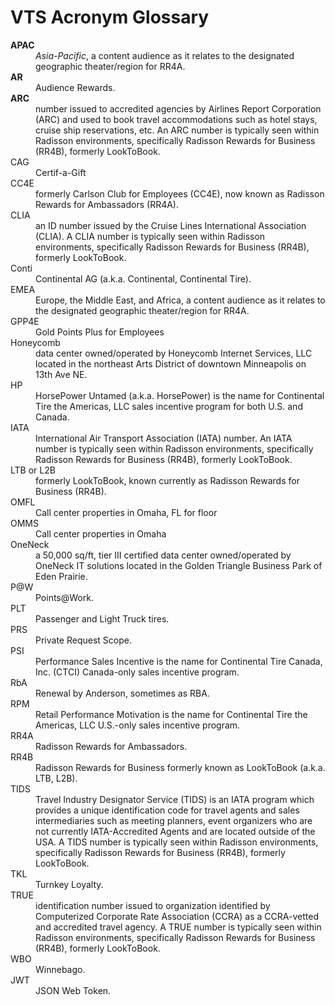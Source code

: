 # VTS Acronym Glossary
<dl>
    <dt><strong>APAC</strong></dt>
    <dd><em>Asia-Pacific</em>, a content audience as it relates to the designated geographic theater/region for RR4A.</dd>
    <dt><strong>AR</strong></dt>
    <dd>Audience Rewards.</dd>
    <dt><strong>ARC</strong></dt>
    <dd>number issued to accredited agencies by Airlines Report Corporation (ARC) and used to book travel accommodations such as hotel stays, cruise ship reservations, etc. An ARC number is typically seen within Radisson environments, specifically Radisson Rewards for Business (RR4B), formerly LookToBook.</dd>
    <dt>CAG</dt>
    <dd>Certif-a-Gift</dd>
    <dt>CC4E</dt>
    <dd>formerly Carlson Club for Employees (CC4E), now known as Radisson Rewards for Ambassadors (RR4A).</dd>
    <dt>CLIA</dt>
    <dd>an ID number issued by the Cruise Lines International Association (CLIA). A CLIA number is typically seen within Radisson environments, specifically Radisson Rewards for Business (RR4B), formerly LookToBook.</dd>
    <dt>Conti</dt>
    <dd>Continental AG (a.k.a. Continental, Continental Tire).</dd>
    <dt>EMEA</dt>
    <dd>Europe, the Middle East, and Africa, a content audience as it relates to the designated geographic theater/region for RR4A.</dd>
    <dt>GPP4E</dt>
    <dd>Gold Points Plus for Employees</dd>
    <dt>Honeycomb</dt>
    <dd>data center owned/operated by Honeycomb Internet Services, LLC located in the northeast Arts District of downtown Minneapolis on 13th Ave NE.</dd>
    <dt>HP</dt>
    <dd>HorsePower Untamed (a.k.a. HorsePower) is the name for Continental Tire the Americas, LLC sales incentive program for both U.S. and Canada.</dd>
    <dt>IATA</dt>
    <dd>International Air Transport Association (IATA) number. An IATA number is typically seen within Radisson environments, specifically Radisson Rewards for Business (RR4B), formerly LookToBook.</dd>
    <dt>LTB or L2B</dt>
    <dd>formerly LookToBook, known currently as Radisson Rewards for Business (RR4B).</dd>
    <dt>OMFL</dt>
    <dd>Call center properties in Omaha, FL for floor</dd>
    <dt>OMMS</dt>
    <dd>Call center properties in Omaha</dd>
    <dt>OneNeck</dt>
    <dd>a 50,000 sq/ft, tier III certified data center owned/operated by OneNeck IT solutions located in the Golden Triangle Business Park of Eden Prairie.</dd>
    <dt>P@W</dt>
    <dd>Points@Work.</dd>
    <dt>PLT</dt>
    <dd>Passenger and Light Truck tires.</dd>
    <dt>PRS</dt>
    <dd>Private Request Scope.</dd>
    <dt>PSI</dt>
    <dd>Performance Sales Incentive is the name for Continental Tire Canada, Inc. (CTCI) Canada-only sales incentive program.</dd>
    <dt>RbA</dt>
    <dd>Renewal by Anderson, sometimes as RBA.</dd>
    <dt>RPM</dt>
    <dd>Retail Performance Motivation is the name for Continental Tire the Americas, LLC U.S.-only sales incentive program.</dd>
    <dt>RR4A</dt>
    <dd>Radisson Rewards for Ambassadors.</dd>
    <dt>RR4B</dt>
    <dd>Radisson Rewards for Business formerly known as LookToBook (a.k.a. LTB, L2B).</dd>
    <dt>TIDS</dt>
    <dd>Travel Industry Designator Service (TIDS) is an IATA program which provides a unique identification code for travel agents and sales intermediaries such as meeting planners, event organizers who are not currently IATA-Accredited Agents and are located outside of the USA. A TIDS number is typically seen within Radisson environments, specifically Radisson Rewards for Business (RR4B), formerly LookToBook.</dd>
    <dt>TKL</dt>
    <dd>Turnkey Loyalty.</dd>
    <dt>TRUE</dt>
    <dd>identification number issued to organization identified by Computerized Corporate Rate Association (CCRA) as a CCRA-vetted and accredited travel agency. A TRUE number is typically seen within Radisson environments, specifically Radisson Rewards for Business (RR4B), formerly LookToBook.</dd>
    <dt>WBO</dt>
    <dd>Winnebago.</dd>
    <dt>JWT</dt>
    <dd>JSON Web Token.</dd>
</dl>